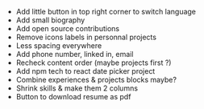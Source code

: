 - Add little button in top right corner to switch language
- Add small biography 
- Add open source contributions
- Remove icons labels in personnal projects
- Less spacing everywhere
- Add phone number, linked in, email
- Recheck content order (maybe projects first ?)
- Add npm tech to react date picker project
- Combine experiences & projects blocks maybe?
- Shrink skills & make them 2 columns
- Button to download resume as pdf
